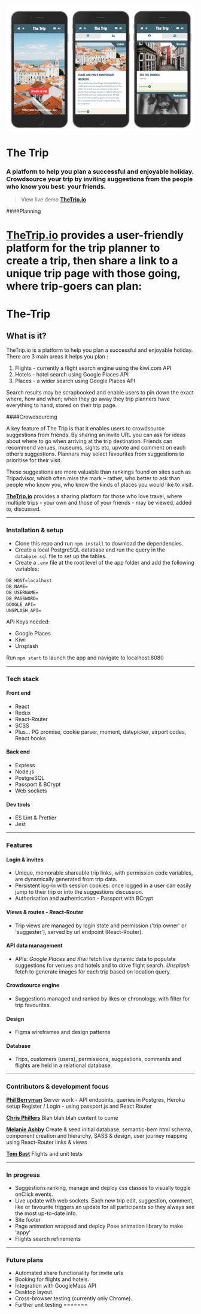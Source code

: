 ![Screenshot](./static/images/trip-views.png)

# The Trip

### A platform to help you plan a successful and enjoyable holiday. Crowdsource your trip by inviting suggestions from the people who know you best: your friends.

> View live demo **[TheTrip.io](https://www.thetrip.io/)**

####Planning

**[TheTrip.io](https://www.thetrip.io/)** provides a user-friendly platform for the trip planner to create a trip, then share a link to a unique trip page with those going, where trip-goers can plan:
=======
# The-Trip

## What is it?

TheTrip.io is a platform to help you plan a successful and enjoyable holiday. There are 3 main areas it helps you plan :

1. Flights - currently a flight search engine using the kiwi.com API
2. Hotels - hotel search using Google Places API
3. Places - a wider search using Google Places API

Search results may be scrapbooked and enable users to pin down the exact where, how and when; when they go away they trip planners have everything to hand, stored on their trip page.

####Crowdsourcing

A key feature of The Trip is that it enables users to crowdsource suggestions from friends.
By sharing an invite URL you can ask for ideas about where to go when arriving at the trip destination. Friends can recommend venues, museums, sights etc, upvote and comment on each other’s suggestions. Planners may select favourites from suggestions to prioritise for their visit.

These suggestions are more valuable than rankings found on sites such as Tripadvisor, which often miss the mark – rather, who better to ask than people who know you, who know the kinds of places you would like to visit.

**[TheTrip.io](https://www.thetrip.io/)** provides a sharing platform for those who love travel, where multiple trips - your own and those of your friends - may be viewed, added to, discussed.

---

### Installation & setup

- Clone this repo and run `npm install` to download the dependencies.
- Create a local PostgreSQL database and run the query in the `database.sql` file to set up the tables.
- Create a `.env` file at the root level of the app folder and add the following variables:

```
DB_HOST=localhost
DB_NAME=
DB_USERNAME=
DB_PASSWORD=
GOOGLE_API=
UNSPLASH_API=
```

API Keys needed:

- Google Places
- Kiwi
- Unsplash

Run `npm start` to launch the app and navigate to localhost:8080

---

### Tech stack

#### Front end

- React
- Redux
- React-Router
- SCSS
- Plus&hellip; PG promise, cookie parser, moment, datepicker, airport codes, React hooks

#### Back end

- Express
- Node.js
- PostgreSQL
- Passport &amp; BCrypt
- Web sockets

#### Dev tools

- ES Lint &amp; Prettier
- Jest

---

### Features

#### Login &amp; invites

- Unique, memorable shareable trip links, with permission code variables, are dynamically generated from trip data.
- Persistent log-in with session cookies: once logged in a user can easily jump to their trip or into the suggestions discussion.
- Authorisation and authentication - Passport with BCrypt

#### Views &amp; routes - React-Router

- Trip views are managed by login state and permission ('trip owner' or 'suggester'), served by url endpoint (React-Router).

#### API data management

- APIs: _Google Places_ and _Kiwi_ fetch live dynamic data to populate suggestions for venues and hotels and to drive flight search. _Unsplash_ fetch to generate images for each trip based on location query.

#### Crowdsource engine

- Suggestions managed and ranked by likes or chronology, with filter for trip favourites.

#### Design

- Figma wireframes and design patterns

#### Database

- Trips, customers (users), permissions, suggestions, comments and flights are held in a relational database.

---

### Contributors &amp; development focus

**[Phil Berryman](https://github.com/philberryman)**
Server work - API endpoints, queries in Postgres, Heroku setup
Register / Login - using passport.js and React Router

**[Chris Phillers](https://github.com/chrisphillers)**
Blah blah blah content to come

**[Melanie Ashby](https://github.com/lemonydesign)**
Create &amp; seed initial database, semantic-bem html schema, component creation and hierarchy, SASS &amp; design, user journey mapping using React-Router links &amp; views

**[Tom Bast](https://github.com/tomjbast)**
Flights and unit tests

---

### In progress

- Suggestions ranking, manage and deploy css classes to visually toggle onClick events.
- Live update with web sockets. Each new trip edit, suggestion, comment, like or favourite triggers an update for all participants so they always see the most up-to-date info.
- Site footer
- Page animation wrapped and deploy Pose animation library to make 'appy'
- Flights search refinements

---

### Future plans

- Automated share functionality for invite urls
- Booking for flights and hotels.
- Integration with GoogleMaps API
- Desktop layout.
- Cross-browser testing (currently only Chrome).
- Further unit testing
=======
